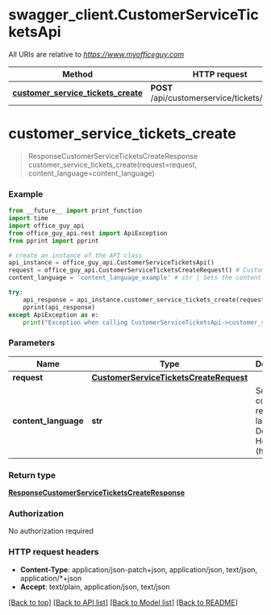 # swagger_client.CustomerServiceTicketsApi

All URIs are relative to *https://www.myofficeguy.com*

Method | HTTP request | Description
------------- | ------------- | -------------
[**customer_service_tickets_create**](CustomerServiceTicketsApi.md#customer_service_tickets_create) | **POST** /api/customerservice/tickets/create/ | 


# **customer_service_tickets_create**
> ResponseCustomerServiceTicketsCreateResponse customer_service_tickets_create(request=request, content_language=content_language)



### Example
```python
from __future__ import print_function
import time
import office_guy_api
from office_guy_api.rest import ApiException
from pprint import pprint

# create an instance of the API class
api_instance = office_guy_api.CustomerServiceTicketsApi()
request = office_guy_api.CustomerServiceTicketsCreateRequest() # CustomerServiceTicketsCreateRequest |  (optional)
content_language = 'content_language_example' # str | Sets the content response language. Defaults to Hebrew (he). (optional)

try:
    api_response = api_instance.customer_service_tickets_create(request=request, content_language=content_language)
    pprint(api_response)
except ApiException as e:
    print("Exception when calling CustomerServiceTicketsApi->customer_service_tickets_create: %s\n" % e)
```

### Parameters

Name | Type | Description  | Notes
------------- | ------------- | ------------- | -------------
 **request** | [**CustomerServiceTicketsCreateRequest**](CustomerServiceTicketsCreateRequest.md)|  | [optional] 
 **content_language** | **str**| Sets the content response language. Defaults to Hebrew (he). | [optional] 

### Return type

[**ResponseCustomerServiceTicketsCreateResponse**](ResponseCustomerServiceTicketsCreateResponse.md)

### Authorization

No authorization required

### HTTP request headers

 - **Content-Type**: application/json-patch+json, application/json, text/json, application/*+json
 - **Accept**: text/plain, application/json, text/json

[[Back to top]](#) [[Back to API list]](../README.md#documentation-for-api-endpoints) [[Back to Model list]](../README.md#documentation-for-models) [[Back to README]](../README.md)

